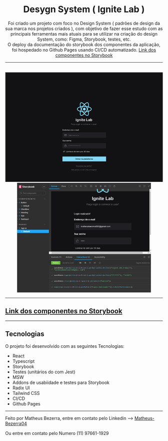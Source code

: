 <h1 align="center">
<br>
    Desygn System ( Ignite Lab )
<br>
</h1>
<p align="center">
  Foi criado um projeto com foco no Design System ( padrões de design da sua marca nos projetos criados ), com objetivo de fazer esse estudo com as principais ferramentas mais atuais para se utilizar na criação do design System, como: Figma, Storybook, testes, etc.
  <br>
  O deploy da documentação do storybook dos componentes da aplicação, foi hospedado no Github Pages usando CI/CD automatizado. <a href="https://matheus-bezerra.github.io/DesygnSystem/?path=/story/components-button--default">Link dos componentes no Storybook</a>
</p>
<hr> <br>

<div align="center">
    <img src="./public/DesygnSystemLab.png" alt="DashGo Sistema" height="350">
    <img src="./public/Storybook(DesygnSystem).png" alt="DashGo Sistema" height="350">
</div>

<hr>

## <a href="https://matheus-bezerra.github.io/DesygnSystem/?path=/story/components-button--default">Link dos componentes no Storybook</a>
 <hr>

## Tecnologias

O projeto foi desenvolvido com as seguintes Tecnologias:

- React
- Typescript
- Storybook
- Testes (unitários do com Jest)
- MSW
- Addons de usabiidade e testes para Storybook
- Radix UI
- Tailwind CSS
- CI/CD
- Github Pages

---

Feito por Matheus Bezerra, entre em contato pelo Linkedin --> <a href="https://www.linkedin.com/in/matheus-bezerra04/">Matheus-Bezerra04</a>
<p>Ou entre em contato pelo Numero (11) 97661-1929</p>
